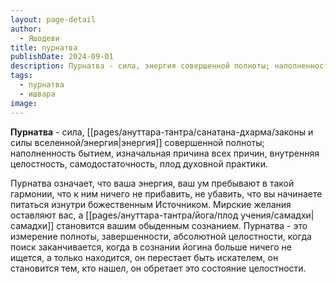 ```yaml
---
layout: page-detail
author:
  - Яшодеви
title: пурнатва
publishDate: 2024-09-01
description: Пурнатва - сила, энергия совершенной полноты; наполненность бытием, изначальная причина всех причин, внутренняя целостность, самодостаточность, плод духовной практики.
tags:
  - пурнатва
  - ишвара
image:
---
```

**Пурнатва** - сила, [[pages/ануттара-тантра/санатана-дхарма/законы и силы вселенной/энергия|энергия]] совершенной полноты; наполненность бытием, изначальная причина всех причин, внутренняя целостность, самодостаточность, плод духовной практики.

Пурнатва означает, что ваша энергия, ваш ум пребывают в такой гармонии, что к ним ничего не прибавить, не убавить, что вы начинаете питаться изнутри божественным Источником. Мирские желания оставляют вас, а [[pages/ануттара-тантра/йога/плод учения/самадхи|самадхи]] становится вашим обыденным сознанием. Пурнатва - это измерение полноты, завершенности, абсолютной целостности, когда поиск заканчивается, когда в сознании йогина больше ничего не ищется, а только находится, он перестает быть искателем, он становится тем, кто нашел, он обретает это состояние целостности.

